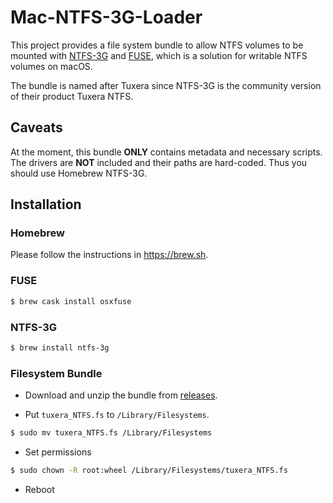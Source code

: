 #  Mac-NTFS-3G-Loader

This project provides a file system bundle to allow NTFS volumes to be mounted with [NTFS-3G](https://www.tuxera.com/community/open-source-ntfs-3g/) and [FUSE](https://osxfuse.github.io), which is a solution for writable NTFS volumes on macOS.

The bundle is named after Tuxera since NTFS-3G is the community version of their product Tuxera NTFS.

## Caveats

At the moment, this bundle **ONLY** contains metadata and necessary scripts. The drivers are **NOT** included and their paths are hard-coded. Thus you should use Homebrew NTFS-3G.

## Installation

### Homebrew
Please follow the instructions in <https://brew.sh>.

### FUSE
```bash
$ brew cask install osxfuse
```

### NTFS-3G
```bash
$ brew install ntfs-3g
```

### Filesystem Bundle

- Download and unzip the bundle from [releases](https://github.com/hguandl/Mac-NTFS-3G-Loader/releases).

- Put `tuxera_NTFS.fs` to `/Library/Filesystems`.
```bash
$ sudo mv tuxera_NTFS.fs /Library/Filesystems
```

- Set permissions
```bash
$ sudo chown -R root:wheel /Library/Filesystems/tuxera_NTFS.fs
```

- Reboot
